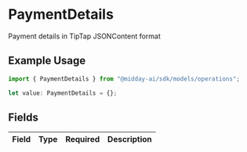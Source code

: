# PaymentDetails

Payment details in TipTap JSONContent format

## Example Usage

```typescript
import { PaymentDetails } from "@midday-ai/sdk/models/operations";

let value: PaymentDetails = {};
```

## Fields

| Field       | Type        | Required    | Description |
| ----------- | ----------- | ----------- | ----------- |
